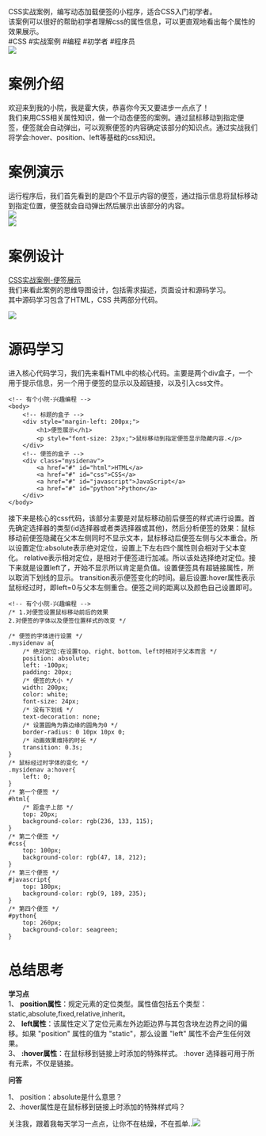
CSS实战案例，编写动态加载便签的小程序，适合CSS入门初学者。<br />该案例可以很好的帮助初学者理解css的属性信息，可以更直观地看出每个属性的效果展示。<br />#CSS #实战案例 #编程 #初学者 #程序员<br />![](https://cdn.nlark.com/yuque/0/2022/png/34388852/1668994356022-12984236-5ec5-4613-94ae-5c0b62dd8405.png#averageHue=%23fcf9f8&clientId=u375ff578-8d38-4&crop=0&crop=0&crop=1&crop=1&from=paste&id=u49ec29f5&margin=%5Bobject%20Object%5D&originHeight=608&originWidth=1282&originalType=url&ratio=1&rotation=0&showTitle=false&status=done&style=none&taskId=udb207741-1569-4ed0-8bbd-f871f7e7e37&title=)
<a name="tOpk4"></a>
# **案例介绍**

欢迎来到我的小院，我是霍大侠，恭喜你今天又要进步一点点了！<br />我们来用CSS相关属性知识，做一个动态便签的案例。通过鼠标移动到指定便签，便签就会自动弹出，可以观察便签的内容确定该部分的知识点。通过实战我们将学会:hover、position、left等基础的css知识。
<a name="Xn5Q9"></a>
# **案例演示**

运行程序后，我们首先看到的是四个不显示内容的便签，通过指示信息将鼠标移动到指定位置，便签就会自动弹出然后展示出该部分的内容。<br />![](https://cdn.nlark.com/yuque/0/2022/png/34388852/1668994356149-6625261f-f281-4678-9fdc-b89074ed971b.png#averageHue=%23fcf9f8&clientId=u375ff578-8d38-4&crop=0&crop=0&crop=1&crop=1&from=paste&id=u19c03ecb&margin=%5Bobject%20Object%5D&originHeight=608&originWidth=1282&originalType=url&ratio=1&rotation=0&showTitle=false&status=done&style=none&taskId=u1bd44769-a4ae-417a-8fe1-37b9167dc01&title=)<br />![](https://cdn.nlark.com/yuque/0/2022/png/34388852/1668994356018-b8fc4a3c-8064-4905-b8e9-67026a38e867.png#averageHue=%23fcf8f7&clientId=u375ff578-8d38-4&crop=0&crop=0&crop=1&crop=1&from=paste&id=u93bcc947&margin=%5Bobject%20Object%5D&originHeight=626&originWidth=1134&originalType=url&ratio=1&rotation=0&showTitle=false&status=done&style=none&taskId=ua0968ccf-67d2-43ff-acd1-49dd0b59267&title=)
<a name="cmMjs"></a>
# **案例设计**

[CSS实战案例-便签展示](https://docs.qq.com/mind/DZWVidkdQQWdHbmd4?newPad=1&newPadType=clone&u=5b5b2034cd76415cbeb8cf858e2776c2)<br />我们来看此案例的思维导图设计，包括需求描述，页面设计和源码学习。<br />其中源码学习包含了HTML，CSS 共两部分代码。

![](https://cdn.nlark.com/yuque/0/2022/png/34388852/1668994356017-c13659c1-8a24-4d42-99c7-a17a277d546c.png#averageHue=%23d8e9d2&clientId=u375ff578-8d38-4&crop=0&crop=0&crop=1&crop=1&from=paste&id=u2305a35f&margin=%5Bobject%20Object%5D&originHeight=1240&originWidth=2200&originalType=url&ratio=1&rotation=0&showTitle=false&status=done&style=none&taskId=u6047c4dc-1aeb-4951-9e1d-e4b416ef4fd&title=)
<a name="weSvT"></a>
# **源码学习**

进入核心代码学习，我们先来看HTML中的核心代码。主要是两个div盒子，一个用于提示信息，另一个用于便签的显示以及超链接，以及引入css文件。

```
<!-- 有个小院-兴趣编程 -->
<body>
    <!-- 标题的盒子 -->
    <div style="margin-left: 200px;">
        <h1>便签展示</h1>
        <p style="font-size: 23px;">鼠标移动到指定便签显示隐藏内容.</p>
    </div>
    <!-- 便签的盒子 -->
    <div class="mysidenav">
        <a href="#" id="html">HTML</a>
        <a href="#" id="css">CSS</a>
        <a href="#" id="javascript">JavaScript</a>
        <a href="#" id="python">Python</a>
    </div>
</body>
```

接下来是核心的css代码，该部分主要是对鼠标移动前后便签的样式进行设置。首先确定选择器的类型(id选择器或者类选择器或其他)，然后分析便签的效果：鼠标移动前便签隐藏在父本左侧同时不显示文本，鼠标移动后便签左侧与父本重合。所以设置定位:absolute表示绝对定位，设置上下左右四个属性则会相对于父本变化。 relative表示相对定位，是相对于便签进行加减。所以该处选择绝对定位。接下来就是设置left了，开始不显示所以肯定是负值。设置便签具有超链接属性，所以取消下划线的显示。 transition表示便签变化的时间。最后设置:hover属性表示鼠标经过时，即left=0与父本左侧重合。便签之间的距离以及颜色自己设置即可。

```
<!-- 有个小院-兴趣编程 -->
/* 1.对便签设置鼠标移动前后的效果
2.对便签的字体以及便签位置样式的改变 */

/* 便签的字体进行设置 */
.mysidenav a{
    /* 绝对定位:在设置top、right、bottom、left时相对于父本而言 */
    position: absolute;
    left: -100px;
    padding: 20px;
    /* 便签的大小 */
    width: 200px;
    color: white;
    font-size: 24px;
    /* 没有下划线 */
    text-decoration: none;
    /* 设置圆角为靠边缘的圆角为0 */
    border-radius: 0 10px 10px 0;
    /* 动画效果维持的时长 */
    transition: 0.3s;
}
/* 鼠标经过时字体的变化 */
.mysidenav a:hover{
    left: 0;
}
/* 第一个便签 */
#html{
    /* 距盒子上部 */
    top: 20px;
    background-color: rgb(236, 133, 115);
}
/* 第二个便签 */
#css{
    top: 100px;
    background-color: rgb(47, 18, 212);
}
/* 第三个便签 */
#javascript{
    top: 180px;
    background-color: rgb(9, 189, 235);
}
/* 第四个便签 */
#python{
    top: 260px;
    background-color: seagreen;
}
```

<a name="cmvaH"></a>
# **总结思考**

**学习点**<br />1、 **position属性**：规定元素的定位类型。属性值包括五个类型：static,absolute,fixed,relative,inherit。<br />2、 **left属性**：该属性定义了定位元素左外边距边界与其包含块左边界之间的偏移。如果 "position" 属性的值为 "static"，那么设置 "left" 属性不会产生任何效果。<br />3、 **:hover属性**：在鼠标移到链接上时添加的特殊样式。 :hover 选择器可用于所有元素，不仅是链接。

**问答**

1、 position：absolute是什么意思？<br />2、:hover属性是在鼠标移到链接上时添加的特殊样式吗？

关注我，跟着我每天学习一点点，让你不在枯燥，不在孤单..![](https://cdn.nlark.com/yuque/0/2022/png/34388852/1668994356019-49b2dcad-2ae3-47fe-8c62-51d4dc5a42b9.png#averageHue=%23525252&clientId=u375ff578-8d38-4&crop=0&crop=0&crop=1&crop=1&from=paste&id=u7f4ef11c&margin=%5Bobject%20Object%5D&originHeight=1080&originWidth=1920&originalType=url&ratio=1&rotation=0&showTitle=false&status=done&style=none&taskId=u7900d73b-afde-47e9-a80a-8acb7d04ca2&title=)
